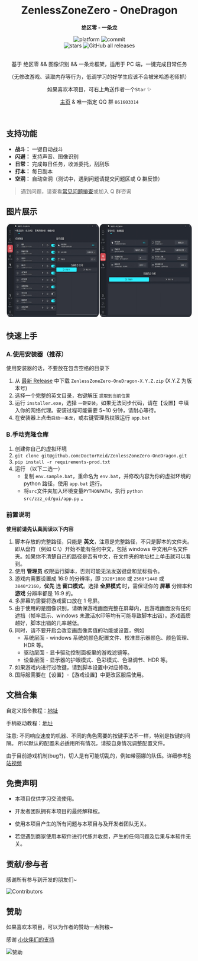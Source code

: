 <!-- markdownlint-restore -->
<div align="center">

# ZenlessZoneZero - OneDragon

**绝区零 - 一条龙**

<div>
    <img alt="platform" src="https://img.shields.io/badge/platform-Windows-blueviolet">
    <img alt="commit" src="https://img.shields.io/github/commit-activity/m/DoctorReid/ZenlessZoneZero-OneDragon?color=blue">
</div>
<div>
    <img alt="stars" src="https://img.shields.io/github/stars/DoctorReid/ZenlessZoneZero-OneDragon?style=social">
    <img alt="GitHub all releases" src="https://img.shields.io/github/downloads/DoctorReid/ZenlessZoneZero-OneDragon/total?style=social">
</div>
<br>

基于 绝区零 && 图像识别 && 一条龙框架，适用于 PC 端，一键完成日常任务

（无修改游戏、读取内存等行为，低调学习的好学生应该不会被米哈游老师抓）

如果喜欢本项目，可右上角送作者一个`Star` ✨

[主页](https://one-dragon.org/zzz/zh/home.html) & 唯一指定 QQ 群 `861603314`

</div>
</br>
<!-- markdownlint-restore -->

## 支持功能

- **战斗：** 一键自动战斗
- **闪避：** 支持声音、图像识别
- **日常：** 完成每日任务，收派委托，刮刮乐
- **打本：** 每日副本
- **空洞：** 自动空洞（测试中，遇到问题请提交问题区或 Q 群反馈）

> 遇到问题，请查看[常见问题排查](https://kdocs.cn/l/cbSJUUNotJ3Z)或加入 Q 群咨询

## 图片展示

<img alt="App" src="./image/app.png" width="512" height="256" />

## 快速上手

### A.使用安装器（推荐）

使用安装器的话，不要放在包含空格的目录下

1. 从 [最新 Release](https://github.com/DoctorReid/ZenlessZoneZero-OneDragon/releases/latest) 中下载 `ZenlessZoneZero-OneDragon-X.Y.Z.zip` (X.Y.Z 为版本号)
2. 选择一个完整的英文目录，右键解压 `提取到当前位置`
3. 运行 `installer.exe`，选择 `一键安装`。如果无法同步代码，请在【设置】中填入你的网络代理。安装过程可能需要 5~10 分钟，请耐心等待。
4. 在安装器上点击`启动一条龙`，或右键管理员权限运行 `app.bat`

### B.手动克隆仓库

1. 创建你自己的虚拟环境
2. `git clone git@github.com:DoctorReid/ZenlessZoneZero-OneDragon.git`
3. `pip install -r requirements-prod.txt`
4. 运行 （以下二选一）
   - 复制 `env.sample.bat`，重命名为 `env.bat`，并修改内容为你的虚拟环境的 python 路径，使用 `app.bat` 运行。
   - 将`src`文件夹加入环境变量`PYTHONPATH`，执行 `python src/zzz_od/gui/app.py` 。

### 前置说明

**使用前请先认真阅读以下内容**

1. 脚本存放的完整路径，只能是 **英文**，注意是完整路径，不只是脚本的文件夹。即从盘符（例如 C:\）开始不能有任何中文，包括 windows 中文用户名文件夹。如果你不清楚自己的路径是否有中文，在文件夹的地址栏上单击就可以看到。
2. 使用 **管理员** 权限运行脚本，否则可能无法发送键盘和鼠标指令。
3. 游戏内需要设置成 16:9 的分辨率，即 `1920*1080` 或 `2560*1440` 或 `3840*2160`，**优先** 选 **窗口模式**。选择 **全屏模式** 时，需保证你的 **屏幕** 分辨率和 **游戏** 分辨率都是 16:9 的。
4. 多屏幕的需要将游戏窗口放在 1 号屏。
5. 由于使用的是图像识别，请确保游戏画面完整在屏幕内，且游戏画面没有任何遮挡（帧率显示、windows 未激活水印等均有可能导致脚本出错）。游戏画质越好，脚本出错的几率越低。
6. 同时，请不要开启会改变画面像素值的功能或设置，例如
   - 系统层面 - windows 系统的颜色配置文件、校准显示器颜色、颜色管理、HDR 等。
   - 驱动层面 - 显卡驱动控制面板里的游戏滤镜等。
   - 设备层面 - 显示器的护眼模式、色彩模式、色温调节、HDR 等。
7. 如果游戏内进行过改键，请到脚本设置中对应修改。
8. 国际服需要在【设置】-【游戏设置】中更改区服后使用。

## 文档合集

自定义指令教程：[地址](https://github.com/DoctorReid/ZenlessZoneZero-OneDragon/wiki/%E5%8A%9F%E8%83%BD-%E9%97%AA%E9%81%BF%E5%8A%A9%E6%89%8B)

手柄驱动教程：[地址](https://github.com/DoctorReid/ZenlessZoneZero-OneDragon/wiki/%E5%85%B6%E5%AE%83-%E6%89%8B%E6%9F%84%E6%94%AF%E6%8C%81)

注意: 不同响应速度的机器、不同的角色需要的按键手法不一样，特别是按键的间隔。 所以默认的配置未必适用所有情况，请按自身情况调整配置文件。

由于目前游戏机制(bug?)，切人是有可能切乱的，例如带丽娜的队伍。详细参考[B 站视频](https://www.bilibili.com/video/BV1JwaYeYEQo)

## 免责声明

- 本项目仅供学习交流使用。

- 开发者团队拥有本项目的最终解释权。

- 使用本项目产生的所有问题与本项目与及开发者团队无关。

- 若您遇到商家使用本软件进行代练并收费，产生的任何问题及后果与本软件无关。

## 贡献/参与者

感谢所有参与到开发的朋友们~

![Contributors](https://contributors-img.web.app/image?repo=DoctorReid/ZenlessZoneZero-OneDragon&max=1314520&columns=15)

## 赞助

如果喜欢本项目，可以为作者的赞助一点狗粮~

感谢 [小伙伴们的支持](https://github.com/DoctorReid/OneDragon-Thanks)

<img alt="赞助" src="./image/sponsor.png" width="512" height="256" />
